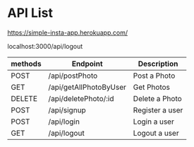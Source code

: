 # API List

https://simple-insta-app.herokuapp.com/

localhost:3000/api/logout

| methods | Endpoint               | Description     |
| ------- | ---------------------- | --------------- |
| POST    | /api/postPhoto         | Post a Photo    |
| GET     | /api/getAllPhotoByUser | Get Photos      |
| DELETE  | /api/deletePhoto/:id   | Delete a Photo  |
| POST    | /api/signup            | Register a user |
| POST    | /api/login             | Login a user    |
| GET     | /api/logout            | Logout a user   |
